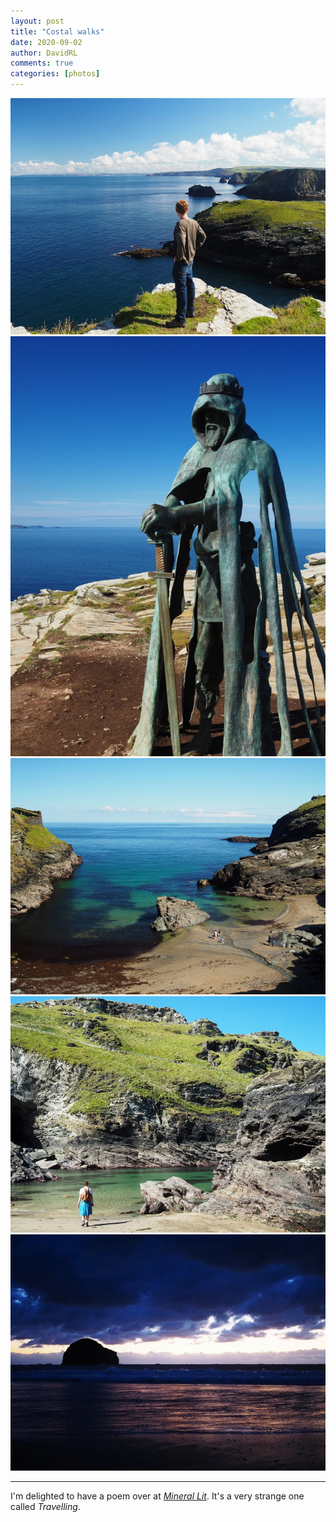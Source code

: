 ```yaml
---
layout: post
title: "Costal walks"
date: 2020-09-02
author: DavidRL
comments: true
categories: [photos]
---
```


<img src="/assets/images/articles/cornwall2.jpg" class="responsive"><br>
<img src="/assets/images/articles/cornwall3.jpg" class="responsive"><br>
<img src="/assets/images/articles/cornwall4.jpg" class="responsive"><br>
<img src="/assets/images/articles/cornwall5.jpg" class="responsive"><br>
<img src="/assets/images/articles/cornwall1.jpg" class="responsive"><br>
<hr/>

I'm delighted to have a poem over at [*Mineral Lit*](https://www.minerallitmag.com/travelling.html#/). It's a very strange one called *Travelling*.
